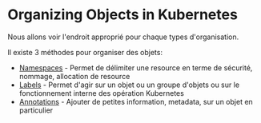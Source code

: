 # Organizing Objects in Kubernetes

Nous allons voir l'endroit approprié pour chaque types d'organisation.

Il existe 3 méthodes pour organiser des objets:
* [Namespaces](5_1_Namespaces.md) - Permet de délimiter une resource en terme de sécurité, nommage, allocation de resource 
* [Labels](5_2_Labels.md) - Permet d'agir sur un objet ou un groupe d'objets ou sur le fonctionnement interne des opération Kubernetes
* [Annotations](5_3_Annotations.md) - Ajouter de petites information, metadata, sur un objet en particulier